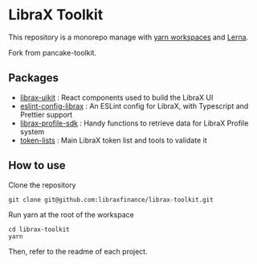 # LibraX Toolkit

This repository is a monorepo manage with [yarn workspaces](https://classic.yarnpkg.com/en/docs/workspaces/) and [Lerna](https://lerna.js.org/). 

Fork from pancake-toolkit.

## Packages

- [librax-uikit](https://github.com/libraxfinance/librax-toolkit/tree/master/packages/librax-uikit) : React components used to build the LibraX UI
- [eslint-config-librax](https://github.com/libraxfinance/librax-toolkit/tree/master/packages/eslint-config-librax) : An ESLint config for LibraX, with Typescript and Prettier support
- [librax-profile-sdk](https://github.com/libraxfinance/librax-toolkit/tree/master/packages/librax-profile-sdk) : Handy functions to retrieve data for LibraX Profile system
- [token-lists](https://github.com/libraxfinance/librax-toolkit/tree/master/packages/token-lists) : Main LibraX token list and tools to validate it

## How to use

Clone the repository 

```
git clone git@github.com:libraxfinance/librax-toolkit.git
```

Run yarn at the root of the workspace

```
cd librax-toolkit
yarn
```

Then, refer to the readme of each project.
